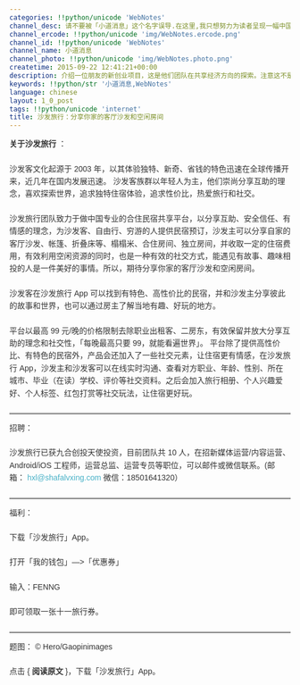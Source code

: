 ```yaml
---
categories: !!python/unicode 'WebNotes'
channel_desc: 请不要被「小道消息」这个名字误导.在这里,我只想努力为读者呈现一幅中国互联网的清明上河图.
channel_ercode: !!python/unicode 'img/WebNotes.ercode.png'
channel_id: !!python/unicode 'WebNotes'
channel_name: 小道消息
channel_photo: !!python/unicode 'img/WebNotes.photo.png'
createtime: 2015-09-22 12:41:21+00:00
description: 介绍一位朋友的新创业项目，这是他们团队在共享经济方向的探索。注意这不是 Airbnb ，Airbnb 抢占的是沙发客和酒店之间的市场空间。
keywords: !!python/str '小道消息,WebNotes'
language: chinese
layout: 1_0_post
tags: !!python/unicode 'internet'
title: 沙发旅行：分享你家的客厅沙发和空闲房间
---
```

<div class="rich_media_content" id="js_content">
<p style="font-family: Avenir, sans-serif; line-height: 1.6em; border: 0px; margin-top: 2px; margin-bottom: 22px; padding: 0px; outline: 0px; color: rgb(51, 51, 51); white-space: normal;">
<strong>
          关于沙发旅行
         </strong>
         ：
        </p>
<p style="font-family: Avenir, sans-serif; line-height: 1.6em; border: 0px; margin-top: 2px; margin-bottom: 22px; padding: 0px; outline: 0px; color: rgb(51, 51, 51); white-space: normal;">
         沙发客文化起源于 2003 年，以其体验独特、新奇、省钱的特色迅速在全球传播开来，近几年在国内发展迅速。 沙发客族群以年轻人为主，他们崇尚分享互助的理念，喜欢探索世界，追求独特住宿体验，追求性价比，热爱旅行和社交。
        </p>
<p style="font-family: Avenir, sans-serif; line-height: 1.6em; border: 0px; margin-top: 2px; margin-bottom: 22px; padding: 0px; outline: 0px; color: rgb(51, 51, 51); white-space: normal;">
         沙发旅行团队致力于做中国专业的合住民宿共享平台，以分享互助、安全信任、有情感的理念，为沙发客、自由行、穷游的人提供民宿预订，沙发主可以分享自家的客厅沙发、帐篷、折叠床等、榻榻米、合住房间、独立房间，并收取一定的住宿费用，有效利用空闲资源的同时，也是一种有效的社交方式，能遇见有故事、趣味相投的人是一件美好的事情。所以，期待分享你家的客厅沙发和空闲房间。
        </p>
<p style="font-family: Avenir, sans-serif; line-height: 1.6em; border: 0px; margin-top: 2px; margin-bottom: 22px; padding: 0px; outline: 0px; color: rgb(51, 51, 51); white-space: normal;">
         沙发客在沙发旅行 App 可以找到有特色、高性价比的民宿，并和沙发主分享彼此的故事和世界，也可以通过房主了解当地有趣、好玩的地方。
        </p>
<p style="font-family: Avenir, sans-serif; line-height: 1.6em; border: 0px; margin-top: 2px; margin-bottom: 22px; padding: 0px; outline: 0px; color: rgb(51, 51, 51); white-space: normal;">
         平台以最高 99 元/晚的价格限制去除职业出租客、二房东，有效保留并放大分享互助的理念和社交性，「每晚最高只要 99，就能看遍世界」。 平台除了提供高性价比、有特色的民宿外，产品会还加入了一些社交元素，让住宿更有情感，在沙发旅行 App，沙发主和沙发客可以在线实时沟通、查看对方职业、年龄、性别、所在城市、毕业（在读）学校、评价等社交资料。之后会加入旅行相册、个人兴趣爱好、个人标签、红包打赏等社交玩法，让住宿更好玩。
        </p>
<hr style="font-family: Avenir, sans-serif; line-height: 1.6em; border-right-width: 0px; border-bottom-width: 0px; border-left-width: 0px; border-top-style: solid; border-top-color: rgb(234, 234, 234); height: 1px; margin: 1em 0px; padding: 0px; color: rgb(51, 51, 51); white-space: normal;"/>
<p style="font-family: Avenir, sans-serif; line-height: 1.6em; border: 0px; margin-top: 2px; margin-bottom: 22px; padding: 0px; outline: 0px; color: rgb(51, 51, 51); white-space: normal;">
         招聘：
        </p>
<p style="font-family: Avenir, sans-serif; line-height: 1.6em; border: 0px; margin-top: 2px; margin-bottom: 22px; padding: 0px; outline: 0px; color: rgb(51, 51, 51); white-space: normal;">
         沙发旅行已获九合创投天使投资，目前团队共 10 人，在招新媒体运营/内容运营、Android/iOS 工程师，运营总监、运营专员等职位，可以邮件或微信联系。(邮箱：
         <a style="line-height: 1.6em; color: rgb(71, 177, 199);">
          hxl@shafalvxing.com
         </a>
         微信：18501641320）
        </p>
<hr style="font-family: Avenir, sans-serif; line-height: 1.6em; border-right-width: 0px; border-bottom-width: 0px; border-left-width: 0px; border-top-style: solid; border-top-color: rgb(234, 234, 234); height: 1px; margin: 1em 0px; padding: 0px; color: rgb(51, 51, 51); white-space: normal;"/>
<p style="font-family: Avenir, sans-serif; line-height: 1.6em; border: 0px; margin-top: 2px; margin-bottom: 22px; padding: 0px; outline: 0px; color: rgb(51, 51, 51); white-space: normal;">
         福利：
        </p>
<p style="font-family: Avenir, sans-serif; line-height: 1.6em; border: 0px; margin-top: 2px; margin-bottom: 22px; padding: 0px; outline: 0px; color: rgb(51, 51, 51); white-space: normal;">
         下载「沙发旅行」App。
        </p>
<p style="font-family: Avenir, sans-serif; line-height: 1.6em; border: 0px; margin-top: 2px; margin-bottom: 22px; padding: 0px; outline: 0px; color: rgb(51, 51, 51); white-space: normal;">
         打开「我的钱包」—&gt;「优惠券」
        </p>
<p style="font-family: Avenir, sans-serif; line-height: 1.6em; border: 0px; margin-top: 2px; margin-bottom: 22px; padding: 0px; outline: 0px; color: rgb(51, 51, 51); white-space: normal;">
         输入：FENNG
        </p>
<p style="font-family: Avenir, sans-serif; line-height: 1.6em; border: 0px; margin-top: 2px; margin-bottom: 22px; padding: 0px; outline: 0px; color: rgb(51, 51, 51); white-space: normal;">
         即可领取一张十一旅行券。
        </p>
<hr style="font-family: Avenir, sans-serif; line-height: 1.6em; border-right-width: 0px; border-bottom-width: 0px; border-left-width: 0px; border-top-style: solid; border-top-color: rgb(234, 234, 234); height: 1px; margin: 1em 0px; padding: 0px; color: rgb(51, 51, 51); white-space: normal;"/>
<p style="font-family: Avenir, sans-serif; line-height: 1.6em; border: 0px; margin-top: 2px; margin-bottom: 22px; padding: 0px; outline: 0px; color: rgb(51, 51, 51); white-space: normal;">
         题图：
         <span style="color: rgb(51, 51, 51); font-family: Avenir, sans-serif;">
          © Hero/Gaopinimages
         </span>
<span style="">
<span style="color: rgb(51, 51, 51); font-family: Avenir, sans-serif;">
</span>
</span>
</p>
<p style="font-family: Avenir, sans-serif; line-height: 1.6em; border: 0px; margin-top: 2px; margin-bottom: 22px; padding: 0px; outline: 0px; color: rgb(51, 51, 51); white-space: normal;">
         点击 {
         <strong>
          阅读原文
         </strong>
         }，下载「沙发旅行」App。
        </p>
</div>